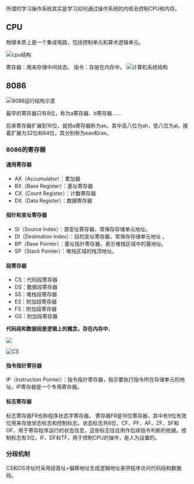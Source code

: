所谓的学习操作系统其实是学习如何通过操作系统的内核去控制CPU和内存。

## CPU
物理本质上是一个集成电路，包括控制单元和算术逻辑单元。

<img src="https://bkimg.cdn.bcebos.com/pic/7a899e510fb30f24c30585afc295d143ac4b03fa?x-bce-process=image/watermark,image_d2F0ZXIvYmFpa2UxMTY=,g_7,xp_5,yp_5" alt="cpu结构">

寄存器：用来存储中间状态。
指令：存放在内存中。
<img src="https://picture.mdreame.life/cs-components.png" alt="计算机系统结构">

## 8086
<img src="https://pic2.zhimg.com/v2-d4c49c7f6ac59a6ebda23b2a2063624e_1440w.jpg?source=172ae18b" alt="8086运行结构示意">



<img src="https://picture.mdreame.life/register-construction.png" alt="">

最早的寄存器只有8位，称为a寄存器、b寄存器……

后来寄存器扩展到16位，就把a寄存器称为ax。其中高八位为ah，低八位为al。接着扩展为32位和64位，其分别称为eax和rax。

### 8086的寄存器

#### 通用寄存器

- AX（Accumulator）：累加器
- BX（Base Register）：基址寄存器
- CX（Count Register）：计数寄存器
- DX（Data Register）：数据寄存器

#### 指针和变址寄存器

- SI（Source Index）：源变址寄存器，常保存存储单元地址。
- DI（Destination Index）：目的变址寄存器，常保存存储单元地址 。
- BP（Base Pointer）：基址指针寄存器，表示堆栈区域中的基地址。
- SP（Stack Pointer）：堆栈区域的栈顶地址。

#### 段寄存器

- CS：代码段寄存器
- DS：数据段寄存器
- SS：堆栈段寄存器
- ES：附加段寄存器
- FS：附加段寄存器
- GS：附加段寄存器

**代码段和数据段是逻辑上的概念，存在内存中**。

<img src="https://picture.mdreame.life/whatIsCSandDS.png">

![CS](https://picture.mdreame.life/whatIsCSandDS.png)

#### 指令指针寄存器

IP（Instruction Pointer）：指令指针寄存器，指示要执行指令所在存储单元的地址。IP寄存器是一个专用寄存器。

#### 标志寄存器

标志寄存器FR也称程序状态字寄存器。 寄存器FR是16位寄存器，其中有9位有效位用来存放状态标志和控制标志。状态标志共6位，CF、PF、AF、ZF、SF和OF，用于寄存程序运行的状态信息，这些标志往往用作后续指令判断的依据。控制标志有3位，IF、DF和TF，用于控制CPU的操作，是人为设置的。

### 分段机制
CS和DS寻址时采用段首址+偏移地址生成逻辑地址来供程序访问代码段和数据段。